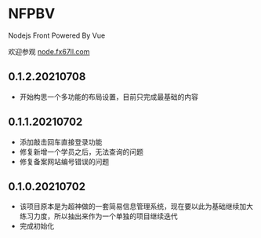 # NFPBV
Nodejs Front Powered By Vue

欢迎参观 [node.fx67ll.com](http://node.fx67ll.com '后期是Nodejs的深入学习练习示例网站（目前是仅完成登录注册以及单表的增删改查的功能示例）')  

## 0.1.2.20210708
* 开始构思一个多功能的布局设置，目前只完成最基础的内容   

## 0.1.1.20210702
* 添加敲击回车直接登录功能  
* 修复新增一个学员之后，无法查询的问题  
* 修复备案网站编号错误的问题  

## 0.1.0.20210702
* 该项目原本是为超神做的一套简易信息管理系统，现在要以此为基础继续加大练习力度，所以抽出来作为一个单独的项目继续迭代  
* 完成初始化  